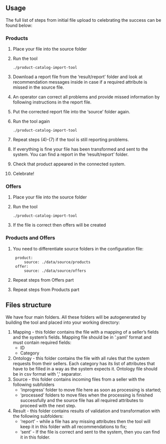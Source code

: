 ## Usage

The full list of steps from initial file upload to celebrating the success can be found below:

### Products

1.  Place your file into the source folder
2.  Run the tool 

        ./product-catalog-import-tool

2.  Download a report file from the ‘result/report’ folder and look at recommendation  messages inside in case if a required attribute is missed in the source file.
3.  An operator can correct all problems and provide missed information by following instructions in the report file.
4.  Put the corrected report file into the ‘source’ folder again.
5.  Run the tool again
        
        ./product-catalog-import-tool

6.  Repeat steps (4)-(7) if the tool is still reporting problems.
7.  If everything is fine your file has been transformed and sent to the system. You can find a report in the ‘result/report’ folder.
8.  Check that product appeared in the connected system.
9.  Celebrate!

### Offers
1.  Place your file into the source folder
2.  Run the tool 

        ./product-catalog-import-tool

2.  If the file is correct then offers will be created

### Products and Offers
1. You need to differentiate source folders in the configuration file:

        product:
            source: ./data/source/products
        offer:
            source: ./data/source/offers

3. Repeat steps from Offers part
4. Repeat steps from Products part

## Files structure
We have four main folders. All these folders will be autogenerated by building the tool and placed into your working directory:

1.  Mapping - this folder contains the file with a mapping of a seller’s fields and the  system’s fields. Mapping file should be in '.yaml' format and must contain required fields:
    *  ID
    *  Category
2.  Ontology - this folder contains the file with all rules that the system requests from their sellers. Each category has its list of attributes that have to be filled in a way as the system expects it.
   Ontology file should be in csv format with ',' separator.
3.  Source - this folder contains incoming files from a seller with the following subfolders
    *  ‘inprogress’ folder to move file here as soon as processing is started;
    *  ‘processed’ folders to move files when the processing is finished successfully and the source file has all required attributes to proceed with the next step.
4.  Result - this folder contains results of validation and transformation with the following subfolders:
    *  ‘report’ - while a file has any missing attributes then the tool will keep it in this folder with all recommendations to fix; 
    *  ‘sent’ - If the file is correct and sent to the system, then you can find it in this folder.

